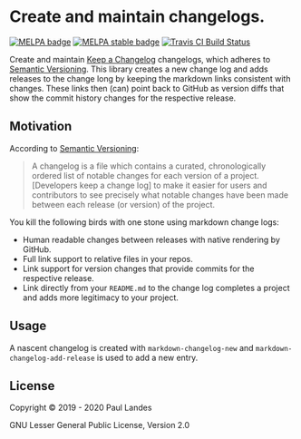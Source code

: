 # Create and maintain changelogs.

[![MELPA badge][melpa-badge]][melpa-link]
[![MELPA stable badge][melpa-stable-badge]][melpa-stable-link]
[![Travis CI Build Status][travis-badge]][travis-link]

Create and maintain [Keep a Changelog] changelogs, which adheres to [Semantic
Versioning].  This library creates a new change log and adds releases to the
change long by keeping the markdown links consistent with changes.  These links
then (can) point back to GitHub as version diffs that show the commit history
changes for the respective release.


## Motivation

According to [Semantic Versioning]:

> A changelog is a file which contains a curated, chronologically ordered list
> of notable changes for each version of a project.  [Developers keep a change
> log] to make it easier for users and contributors to see precisely what
> notable changes have been made between each release (or version) of the
> project.

You kill the following birds with one stone using markdown change logs:
* Human readable changes between releases with native rendering by GitHub.
* Full link support to relative files in your repos.
* Link support for version changes that provide commits for the respective
  release.
* Link directly from your `README.md` to the change log completes a project and
  adds more legitimacy to your project.


## Usage
A nascent changelog is created with `markdown-changelog-new` and
`markdown-changelog-add-release` is used to add a new entry.


## License

Copyright © 2019 - 2020 Paul Landes

GNU Lesser General Public License, Version 2.0


<!-- links -->
[melpa-link]: https://melpa.org/#/markdown-changelog
[melpa-stable-link]: https://stable.melpa.org/#/markdown-changelog
[melpa-badge]: https://melpa.org/packages/markdown-changelog-badge.svg
[melpa-stable-badge]: https://stable.melpa.org/packages/markdown-changelog-badge.svg
[travis-link]: https://travis-ci.org/plandes/markdown-changelog
[travis-badge]: https://travis-ci.org/plandes/markdown-changelog.svg?branch=master

[Keep a Changelog]: http://keepachangelog.com/
[Semantic Versioning]: http://semver.org/
